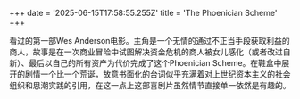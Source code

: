 +++
date = '2025-06-15T17:58:55.255Z'
title = 'The Phoenician Scheme'
+++

看过的第一部Wes Anderson电影。主角是一个无情的通过不正当手段获取利益的商人，故事是在一次商业冒险中试图解决资金危机的商人被女儿感化（或者改过自新）、最后以自己的所有资产为代价完成了这个Phoenician Scheme。在鞋盒中展开的剧情一个比一个荒诞，故意书面化的台词似乎充满着对上世纪资本主义的社会组织和思潮实践的引用，在这一点上这部喜剧片虽然情节直接单一依然是有趣的。